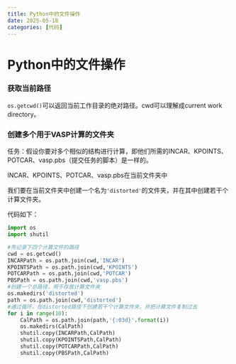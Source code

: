 ```yaml
---
title: Python中的文件操作
date: 2025-05-18
categories: [代码]
---
```


# Python中的文件操作

### 获取当前路径

`os.getcwd()`可以返回当前工作目录的绝对路径。cwd可以理解成current work directory。

### 创建多个用于VASP计算的文件夹

任务：假设你要对多个相似的结构进行计算，即他们所需的INCAR、KPOINTS、POTCAR、vasp.pbs（提交任务的脚本）是一样的。

INCAR、KPOINTS、POTCAR、vasp.pbs在当前文件夹中

我们要在当前文件夹中创建一个名为`'distorted'`的文件夹，并在其中创建若干个计算文件夹。

代码如下：

```python
import os
import shutil

#先记录下四个计算文件的路径
cwd = os.getcwd()
INCARPath = os.path.join(cwd,'INCAR')
KPOINTSPath = os.path.join(cwd,'KPOINTS')
POTCARPath = os.path.join(cwd,'POTCAR')
PBSPath = os.path.join(cwd,'vasp.pbs')
#创建一个总路径，用于存放计算文件夹
os.makedirs('distorted')
path = os.path.join(cwd,'distorted')
#通过循环，在distorted路径下创建若干个计算文件夹，并把计算文件复制过去
for i in range(10):
    CalPath = os.path.join(path,'{:03d}'.format(i))
    os.makedirs(CalPath)
    shutil.copy(INCARPath,CalPath)
    shutil.copy(KPOINTSPath,CalPath)
    shutil.copy(POTCARPath,CalPath)
    shutil.copy(PBSPath,CalPath)
```

